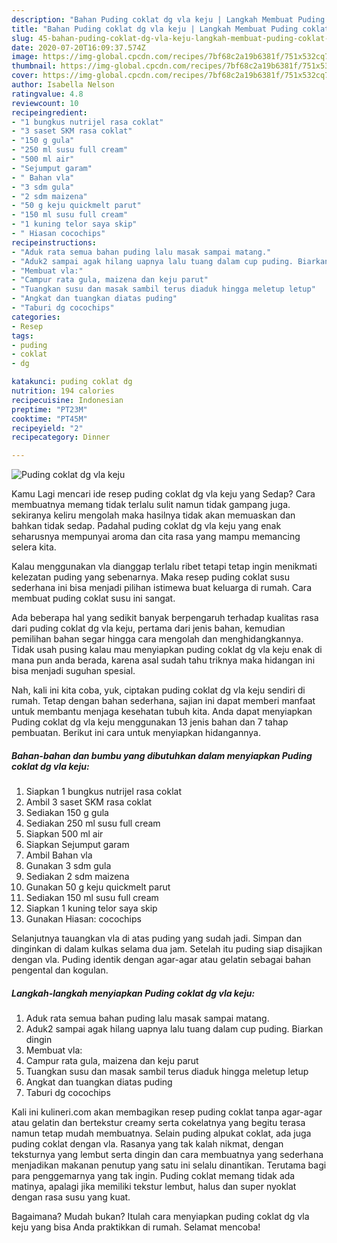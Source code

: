 ```yaml
---
description: "Bahan Puding coklat dg vla keju | Langkah Membuat Puding coklat dg vla keju Yang Enak dan Simpel"
title: "Bahan Puding coklat dg vla keju | Langkah Membuat Puding coklat dg vla keju Yang Enak dan Simpel"
slug: 45-bahan-puding-coklat-dg-vla-keju-langkah-membuat-puding-coklat-dg-vla-keju-yang-enak-dan-simpel
date: 2020-07-20T16:09:37.574Z
image: https://img-global.cpcdn.com/recipes/7bf68c2a19b6381f/751x532cq70/puding-coklat-dg-vla-keju-foto-resep-utama.jpg
thumbnail: https://img-global.cpcdn.com/recipes/7bf68c2a19b6381f/751x532cq70/puding-coklat-dg-vla-keju-foto-resep-utama.jpg
cover: https://img-global.cpcdn.com/recipes/7bf68c2a19b6381f/751x532cq70/puding-coklat-dg-vla-keju-foto-resep-utama.jpg
author: Isabella Nelson
ratingvalue: 4.8
reviewcount: 10
recipeingredient:
- "1 bungkus nutrijel rasa coklat"
- "3 saset SKM rasa coklat"
- "150 g gula"
- "250 ml susu full cream"
- "500 ml air"
- "Sejumput garam"
- " Bahan vla"
- "3 sdm gula"
- "2 sdm maizena"
- "50 g keju quickmelt parut"
- "150 ml susu full cream"
- "1 kuning telor saya skip"
- " Hiasan cocochips"
recipeinstructions:
- "Aduk rata semua bahan puding lalu masak sampai matang."
- "Aduk2 sampai agak hilang uapnya lalu tuang dalam cup puding. Biarkan dingin"
- "Membuat vla:"
- "Campur rata gula, maizena dan keju parut"
- "Tuangkan susu dan masak sambil terus diaduk hingga meletup letup"
- "Angkat dan tuangkan diatas puding"
- "Taburi dg cocochips"
categories:
- Resep
tags:
- puding
- coklat
- dg

katakunci: puding coklat dg 
nutrition: 194 calories
recipecuisine: Indonesian
preptime: "PT23M"
cooktime: "PT45M"
recipeyield: "2"
recipecategory: Dinner

---
```



![Puding coklat dg vla keju](https://img-global.cpcdn.com/recipes/7bf68c2a19b6381f/751x532cq70/puding-coklat-dg-vla-keju-foto-resep-utama.jpg)

Kamu Lagi mencari ide resep puding coklat dg vla keju yang Sedap? Cara membuatnya memang tidak terlalu sulit namun tidak gampang juga. sekiranya keliru mengolah maka hasilnya tidak akan memuaskan dan bahkan tidak sedap. Padahal puding coklat dg vla keju yang enak seharusnya mempunyai aroma dan cita rasa yang mampu memancing selera kita.

Kalau menggunakan vla dianggap terlalu ribet tetapi tetap ingin menikmati kelezatan puding yang sebenarnya. Maka resep puding coklat susu sederhana ini bisa menjadi pilihan istimewa buat keluarga di rumah. Cara membuat puding coklat susu ini sangat.

Ada beberapa hal yang sedikit banyak berpengaruh terhadap kualitas rasa dari puding coklat dg vla keju, pertama dari jenis bahan, kemudian pemilihan bahan segar hingga cara mengolah dan menghidangkannya. Tidak usah pusing kalau mau menyiapkan puding coklat dg vla keju enak di mana pun anda berada, karena asal sudah tahu triknya maka hidangan ini bisa menjadi suguhan spesial.


Nah, kali ini kita coba, yuk, ciptakan puding coklat dg vla keju sendiri di rumah. Tetap dengan bahan sederhana, sajian ini dapat memberi manfaat untuk membantu menjaga kesehatan tubuh kita. Anda dapat menyiapkan Puding coklat dg vla keju menggunakan 13 jenis bahan dan 7 tahap pembuatan. Berikut ini cara untuk menyiapkan hidangannya.

<!--inarticleads1-->

##### Bahan-bahan dan bumbu yang dibutuhkan dalam menyiapkan Puding coklat dg vla keju:

1. Siapkan 1 bungkus nutrijel rasa coklat
1. Ambil 3 saset SKM rasa coklat
1. Sediakan 150 g gula
1. Sediakan 250 ml susu full cream
1. Siapkan 500 ml air
1. Siapkan Sejumput garam
1. Ambil  Bahan vla
1. Gunakan 3 sdm gula
1. Sediakan 2 sdm maizena
1. Gunakan 50 g keju quickmelt parut
1. Sediakan 150 ml susu full cream
1. Siapkan 1 kuning telor saya skip
1. Gunakan  Hiasan: cocochips


Selanjutnya tauangkan vla di atas puding yang sudah jadi. Simpan dan dinginkan di dalam kulkas selama dua jam. Setelah itu puding siap disajikan dengan vla. Puding identik dengan agar-agar atau gelatin sebagai bahan pengental dan kogulan. 

<!--inarticleads2-->

##### Langkah-langkah menyiapkan Puding coklat dg vla keju:

1. Aduk rata semua bahan puding lalu masak sampai matang.
1. Aduk2 sampai agak hilang uapnya lalu tuang dalam cup puding. Biarkan dingin
1. Membuat vla:
1. Campur rata gula, maizena dan keju parut
1. Tuangkan susu dan masak sambil terus diaduk hingga meletup letup
1. Angkat dan tuangkan diatas puding
1. Taburi dg cocochips


Kali ini kulineri.com akan membagikan resep puding coklat tanpa agar-agar atau gelatin dan bertekstur creamy serta cokelatnya yang begitu terasa namun tetap mudah membuatnya. Selain puding alpukat coklat, ada juga puding coklat dengan vla. Rasanya yang tak kalah nikmat, dengan teksturnya yang lembut serta dingin dan cara membuatnya yang sederhana menjadikan makanan penutup yang satu ini selalu dinantikan. Terutama bagi para penggemarnya yang tak ingin. Puding coklat memang tidak ada matinya, apalagi jika memiliki tekstur lembut, halus dan super nyoklat dengan rasa susu yang kuat. 

Bagaimana? Mudah bukan? Itulah cara menyiapkan puding coklat dg vla keju yang bisa Anda praktikkan di rumah. Selamat mencoba!
